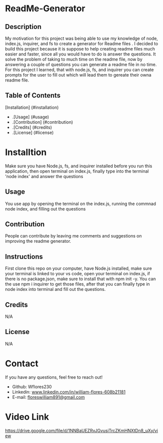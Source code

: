 # ReadMe-Generator
## Description
My motivation for this project was being able to use my knowledge of node, index.js, inquirer, and fs to create a generator for Readme files . I decided to build this project because it is suppose to help creating readme files much easier and faster, since all you would have to do is answer the questions. It solve the problem of taking to much time on the readme file, now by answering a couple of questions you can generate a readme file in no time. For this project I learned, that with node.js, fs, and inquirer you can  create prompts for the user to fill out which will lead them to gereate their owna readme file.
## Table of Contents
[Installation] (#installation)
* .[Usage] (#usage)
* .[Contribution] (#contribution)
* .[Credits] (#credits)
* .[License] (#license)
# Installtion 
Make sure you have Node.js, fs, and inquirer installed before you run this application, then open terminal on index.js, finally type into the terminal 'node index' and answer the questions
## Usage
You use app by opening the terminal on the index.js, running the commnad node index, and filling out the questions
## Contribution
People can contribute by leaving me comments and suggestions on improving the readme generator.
## Instructions
First clone this repo on your computer, have Node.js installed, make sure your terminal is linked to your vs code, open your terminal on index.js, if there is no package.json, make sure to install that with npm init -y. You can the use npm i inquirer to get those files, after that you can finally type in node index into terminal and fill out the questions.
## Credits
N/A
## License
N/A
        
# Contact
If you have any questions, feel free to reach out!
* Github: Wflores230
* Linkedin: www.linkedin.com/in/william-flores-608b21181
* E-mail: floreswilliam891@gmail.com

# Video Link
https://drive.google.com/file/d/1NNBaUEZRvJGvusiTrcZKmHNXtDn8_uXy/view 

